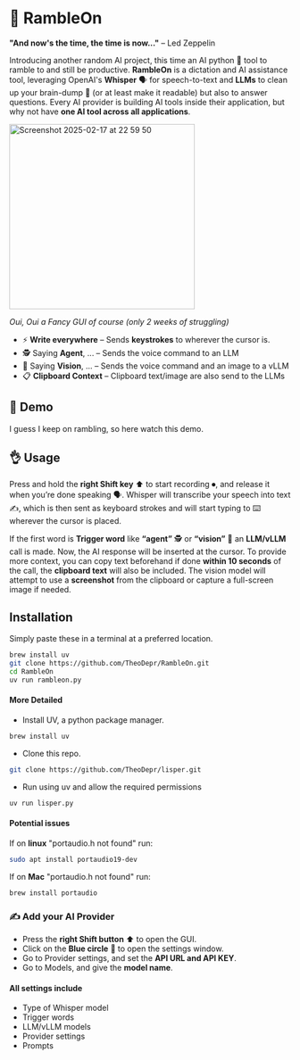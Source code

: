 # 📣 RambleOn

**"And now's the time, the time is now..."** – Led Zeppelin

Introducing another random AI project, this time an AI python 🐍 tool to ramble to and still be productive. **RambleOn** is a dictation and AI assistance tool, leveraging OpenAI's **Whisper** 🗣️ for speech-to-text and **LLMs** to clean up your brain-dump 🧠 (or at least make it readable) but also to answer questions. Every AI provider is building AI tools inside their application, but why not have **one AI tool across all applications**.

<img width="332" alt="Screenshot 2025-02-17 at 22 59 50" src="https://github.com/user-attachments/assets/280fdf81-b9aa-4951-a957-d41a331a05b7" />

*Oui, Oui a Fancy GUI of course (only 2 weeks of struggling)*

- ⚡ **Write everywhere** – Sends **keystrokes** to wherever the cursor is.
- 🕵️ Saying **Agent**, ... – Sends the voice command to an LLM
- 👀 Saying **Vision**, ... – Sends the voice command and an image to a vLLM
- 📋 **Clipboard Context** – Clipboard text/image are also send to the LLMs

## 🎥 Demo

I guess I keep on rambling, so here watch this demo.


## 👌 Usage

Press and hold the **right Shift key** ⬆️ to start recording ⏺, and release it when you’re done speaking 🗣️. Whisper will transcribe your speech into text ✍️, which is then sent as keyboard strokes and will start typing to ⌨️ wherever the cursor is placed.

If the first word is **Trigger word** like **“agent”** 🕵️ or **“vision”** 👀 an **LLM/vLLM** call is made. Now, the AI response will be inserted at the cursor.
To provide more context, you can copy text beforehand if done **within 10 seconds** of the call, the **clipboard text** will also be included. The vision model will attempt to use a **screenshot** from the clipboard or capture a full-screen image if needed.

## Installation

Simply paste these in a terminal at a preferred location.

```bash
brew install uv
git clone https://github.com/TheoDepr/RambleOn.git
cd RambleOn
uv run rambleon.py
```

#### More Detailed

- Install UV, a python package manager.

```bash
brew install uv
```

- Clone this repo.

```bash
git clone https://github.com/TheoDepr/lisper.git
```

- Run using uv and allow the required permissions

```bash
uv run lisper.py
```

#### Potential issues

If on **linux** "portaudio.h not found" run:

```bash
sudo apt install portaudio19-dev
```

If on **Mac** "portaudio.h not found" run:

```bash
brew install portaudio
```

### ✍️ Add your AI Provider

- Press the **right Shift button** ⬆️ to open the GUI.
- Click on the **Blue circle** 🔵 to open the settings window.
- Go to Provider settings,  and set the **API URL and API KEY**.
- Go to Models, and give the **model name**.

#### All settings include

- Type of Whisper model
- Trigger words
- LLM/vLLM models
- Provider settings
- Prompts
